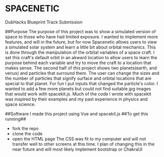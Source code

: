# SPACENETIC
DubHacks Blueprint Track Submission

##Purpose
The purpose of this project was to show a simulated version of space to those who have had limited exposure. I wanted to implement more features, and will in the future, but for now Spacenetic allows users to view a simulated solar system and learn a little bit about orbital mechanics.
This is done through the manipulation of the orbital variables of a space craft. I set this craft's default orbit in an akward location to allow users to learn the purpose behind each variable and try to move the craft to a location that makes sense.
The second half of this project shows two planets(earth, and venus) and particles that surround them. The user can change the sizes and the number of particles that signify surface and orbital locations that are special to that planet. For fun I put inputs that changed the particle's color. I wanted to add a few more planets but could not find suitable jpg images that would work with spacekit.js.
Much of the code I wrote with spacekit was inspired by their examples and my past experience in physics and space science. 


##Software
I made this project using Vue and spacekit.js
##To get this running## 
 * fork the repo 
 * clone the code
 * open the HTML page
The CSS was fit to my computer and will not transfer well to other screens at this time. I plan of changing this in the near future and will most likely implement bootstrap or ChakraUI

